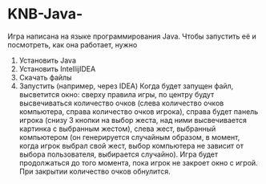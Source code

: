 # KNB-Java-

Игра написана на языке программирования Java.
Чтобы запустить её и посмотреть, как она работает, нужно 
1.	Установить Java
2.	Установить IntellijIDEA
3.	Скачать файлы
4.	Запустить (например, через IDEA)
Когда будет запущен файл, высветится окно: сверху правила игры, по центру будут высвечиваться количество очков (слева количество очков компьютера, справа количество очков игрока), справа будет панель игрока (снизу 3 кнопки на выбор жеста, над ними высвечивается картинка с выбранным жестом), слева жест, выбранный компьютером (он генерируется случайным образом, в момент, когда игрок выбрал свой жест, выбор компьютера не зависит от выбора пользователя, выбирается случайно). Игра будет продолжаться до того момента, пока игрок не закроет окно с игрой. При закрытии количество очков обнулится.

